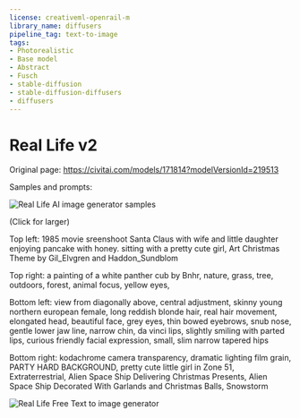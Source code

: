 ```yaml
---
license: creativeml-openrail-m
library_name: diffusers
pipeline_tag: text-to-image
tags:
- Photorealistic
- Base model
- Abstract
- Fusch
- stable-diffusion
- stable-diffusion-diffusers
- diffusers
---
```


# Real Life v2

Original page: https://civitai.com/models/171814?modelVersionId=219513

Samples and prompts:

![Real Life AI image generator samples](https://cdn-uploads.huggingface.co/production/uploads/63239b8370edc53f51cd5d42/l1qmb1wUZi5NZezrrFZ8P.png)

(Click for larger)

Top left: 1985 movie sreenshoot Santa Claus with wife and little daughter enjoying pancake with honey. sitting with a pretty cute girl, Art Christmas Theme by Gil_Elvgren and Haddon_Sundblom

Top right:  a painting of a white panther cub by Bnhr, nature, grass, tree, outdoors, forest, animal focus, yellow eyes,

Bottom left: view from diagonally above, central adjustment, skinny young northern european female, long reddish blonde hair, real hair movement, elongated head, beautiful face, grey eyes, thin bowed eyebrows, snub nose, gentle lower jaw line, narrow chin, da vinci lips, slightly smiling with parted lips, curious friendly facial expression, small, slim narrow tapered hips

Bottom right: kodachrome camera transparency, dramatic lighting film grain, PARTY HARD BACKGROUND, pretty cute little girl in Zone 51, Extraterrestrial, Alien Space Ship Delivering Christmas Presents, Alien Space Ship Decorated With Garlands and Christmas Balls, Snowstorm

![Real Life Free Text to image generator](https://cdn-uploads.huggingface.co/production/uploads/63239b8370edc53f51cd5d42/-uofDpD2UUWdNxhjYmOG5.png)

